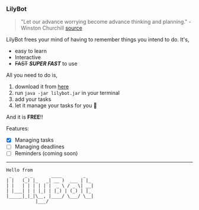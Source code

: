 ### LilyBot
> "Let our advance worrying become advance thinking and planning." - Winston Churchill [source](https://www.inloox.com/company/blog/articles/the-62-most-inspiring-project-management-quotes/)

LilyBot frees your mind of having to remember things you intend to do. It's,
* easy to learn
* Interactive
* ~~FAST~~ ***SUPER FAST*** to use

All you need to do is,
1. download it from [here](https://github.com/yespiggy/ip/releases/tag/A-Release)
2. run `java -jar lilybot.jar` in your terminal
3. add your tasks
4. let it manage your tasks for you 🧚 

And it is **FREE**!!

Features:
- [x] Managing tasks
- [ ] Managing deadlines
- [ ] Reminders (coming soon)

--- 

```
Hello from
 _     _ _       ____        _   
| |   (_) |_   _| __ )  ___ | |_
| |   | | | | | |  _ \ / _ \| __|
| |___| | | |_| | |_) | (_) | |_
|_____|_|_|\__, |____/ \___/ \__|
           |___/                 

```

